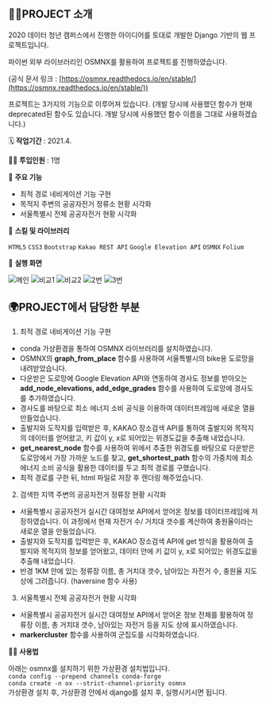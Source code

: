 ## 👩‍🏫PROJECT 소개


2020 데이터 청년 캠퍼스에서 진행한 아이디어를 토대로 개발한 Django 기반의 웹 프로젝트입니다.

파이썬 외부 라이브러리인 OSMNX를 활용하여 프로젝트를 진행하였습니다. 

(공식 문서 링크 : [https://osmnx.readthedocs.io/en/stable/](https://osmnx.readthedocs.io/en/stable/))

프로젝트는 3가지의 기능으로 이루어져 있습니다. (개발 당시에 사용했던 함수가 현재 deprecated된 함수도 있습니다. 개발 당시에 사용했던 함수 이름을 그대로 사용하겠습니다.)

🗓️ **작업기간** : 2021.4.

👨‍💻 **투입인원** : 1명

📒 **주요 기능** 

- 최적 경로 네비게이션 기능 구현
- 목적지 주변의 공공자전거 정류소 현황 시각화
- 서울특별시 전체 공공자전거 현황 시각화

🌱 **스킬 및 라이브러리**

`HTML5` `CSS3` `Bootstrap` `Kakao REST API` `Google Elevation API` `OSMNX` `Folium`

🌱 **실행 화면**

![메인](https://user-images.githubusercontent.com/46596758/150809739-35b87900-848f-425c-8f08-70a17e8ede0b.PNG)
![비교1](https://user-images.githubusercontent.com/46596758/150809746-f3b29c9c-ce8f-496f-801b-8eb99d803003.PNG)
![비교2](https://user-images.githubusercontent.com/46596758/150809758-f73abbf4-3975-40d3-9c99-ba6af7c96dd7.PNG)
![2번](https://user-images.githubusercontent.com/46596758/150809715-7498a595-4f78-4d1c-8bca-c82cb4d746d7.PNG)
![3번](https://user-images.githubusercontent.com/46596758/150809735-f6ed5a02-2634-48cc-ab58-33ebb5d806b6.PNG)

## 🌍PROJECT에서 담당한 부분

1) 최적 경로 네비게이션 기능 구현

- conda 가상환경을 통하여 OSMNX 라이브러리를 설치하였습니다.
- OSMNX의 **graph_from_place** 함수를 사용하여 서울특별시의 bike용 도로망을 내려받았습니다.
- 다운받은 도로망에 Google Elevation API와 연동하여 경사도 정보를 받아오는 **add_node_elevations, add_edge_grades** 함수를 사용하여 도로망에 경사도를 추가하였습니다.
- 경사도를 바탕으로 최소 에너지 소비 공식을 이용하여 데이터프레임에 새로운 열을 만들었습니다.
- 출발지와 도작지를 입력받은 후, KAKAO 장소검색 API를 통하여 출발지와 목적지의 데이터를 얻어왔고, 키 값이 y, x로 되어있는 위경도값을 추출해 내었습니다.
- **get_nearest_node** 함수를 사용하여 위에서 추출한 위경도를 바탕으로 다운받은 도로망에서 가장 가까운 노드를 찾고, **get_shortest_path** 함수의 가중치에 최소 에너지 소비 공식을 활용한 데이터를 두고 최적 경로를 구했습니다.
- 최적 경로를 구한 뒤, html 파일로 저장 후 렌더링 해주었습니다.

2) 검색한 지역 주변의 공공자전거 정류장 현황 시각화 

- 서울특별시 공공자전거 실시간 대여정보 API에서 얻어온 정보를 데이터프레임에 저장하였습니다. 이 과정에서 현재 자전거 수/ 거치대 갯수를 계산하여 충원율이라는 새로운 열을 만들었습니다.
- 출발지와 도작지를 입력받은 후, KAKAO 장소검색 API에 get 방식을 활용하여 출발지와 목적지의 정보를 얻어왔고, 데이터 안에 키 값이 y, x로 되어있는 위경도값을 추출해 내었습니다.
- 반경 1KM 안에 있는 정류장 이름, 총 거치대 갯수, 남아있는 자전거 수, 충원율 지도 상에 그려줍니다. (haversine 함수 사용)

3) 서울특별시 전체 공공자전거 현황 시각화

- 서울특별시 공공자전거 실시간 대여정보 API에서 얻어온 정보 전체를 활용하여 정류장 이름, 총 거치대 갯수, 남아있는 자전거 등을 지도 상에 표시하였습니다.
- **markercluster** 함수를 사용하여 군집도를 시각화하였습니다.


👨‍💻 **사용법**  

아래는 osmnx를 설치하기 위한 가상환경 설치법입니다.  
`conda config --prepend channels conda-forge`  
`conda create -n ox --strict-channel-priority osmnx`  
가상환경 설치 후, 가상환경 안에서 django를 설치 후, 실행시키시면 됩니다.

